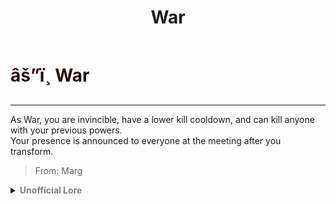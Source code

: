 ﻿---
lang: en-US
title: War
prev: Sunnyboy
next: /options/Settings/Neutrals.html
---

# <font color=#2b0804>âš”ï¸ <b>War</b></font> <Badge text="Secondary" type="tip" vertical="middle"/>
---

As War, you are invincible, have a lower kill cooldown, and can kill anyone with your
previous powers.<br>
Your presence is announced to everyone at the meeting after you transform.

> From: Marg

<details>
<summary><b><font color=gray>Unofficial Lore</font></b></summary>

"AAAAAAAAAAAH" Continuing from â Berserker
What's.. Happening?
 
As a tentacle flew out from the visor.. The visor cracker.. A screech of pain and terror in the whole ship..
Blood around the Berserker..
 
And a roar filled the Lungs of the Berserker and he let it out.. The entire ship shook and tilted...
What was that? They all wondered...
 
As an announcement was revealed
 
"A war has been started take your stations"
The whole time the crewmates were divided into factions and groups for friends now? The divide grew larger
 
People manned cannons took guns and...
 
And thus The war of 1888 began.. Thousands of causalities and our berserker? He was fighting both sides.. Killing everyone as they killed each other..
 
In the end the Berserker converted to war was found and ejected saving the crew...
 
But at what cost? They all lost friends and family
They lost loved ones...
 
War... Was this what we needed?

> Submitted by: burgerman7286
</details>
